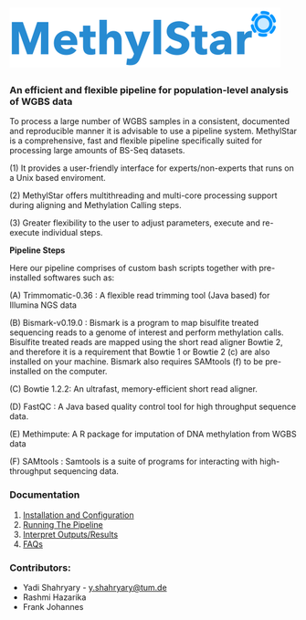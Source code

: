 
# ![shahryary/MethylStar](docs/MethylStar_logo.png)



### An efficient and flexible pipeline for population-level analysis of WGBS data

To process a large number of WGBS samples in a consistent, documented and reproducible manner it is advisable to use a pipeline system. MethylStar is a comprehensive, fast and flexible pipeline specifically suited for processing large amounts of BS-Seq datasets.

(1) It provides a user-friendly interface for experts/non-experts that runs on a Unix based enviroment.

(2) MethylStar offers multithreading and multi-core processing support during aligning and Methylation Calling steps.

(3) Greater flexibility to the user to adjust parameters, execute and re-execute individual steps.

**Pipeline Steps**

Here our pipeline comprises of custom bash scripts together with pre-installed softwares such as:

(A) Trimmomatic-0.36 : A flexible read trimming tool (Java based) for Illumina NGS data

(B) Bismark-v0.19.0 : Bismark is a program to map bisulfite treated sequencing reads to a genome of interest and perform methylation calls. Bisulfite treated reads are mapped using the short read aligner Bowtie 2, and  therefore it  is  a  requirement  that  Bowtie 1 or  Bowtie  2 (c) are also installed on your machine. Bismark also requires SAMtools (f) to be pre-installed on the computer.

(C) Bowtie 1.2.2: An ultrafast, memory-efficient short read aligner.

(D) FastQC : A Java based quality control tool for high throughput sequence data.

(E) Methimpute: A R package for imputation of DNA methylation from WGBS data

(F) SAMtools : Samtools is a suite of programs for interacting with high-throughput sequencing data.

### Documentation

1. [Installation and Configuration](docs/installation.md)
2. [Running The Pipeline](docs/runPipeline.md)
3. [Interpret Outputs/Results](docs/directory.md)
5. [FAQs](docs/faq.md)


### Contributors:

- Yadi Shahryary - y.shahryary@tum.de
- Rashmi Hazarika
- Frank Johannes